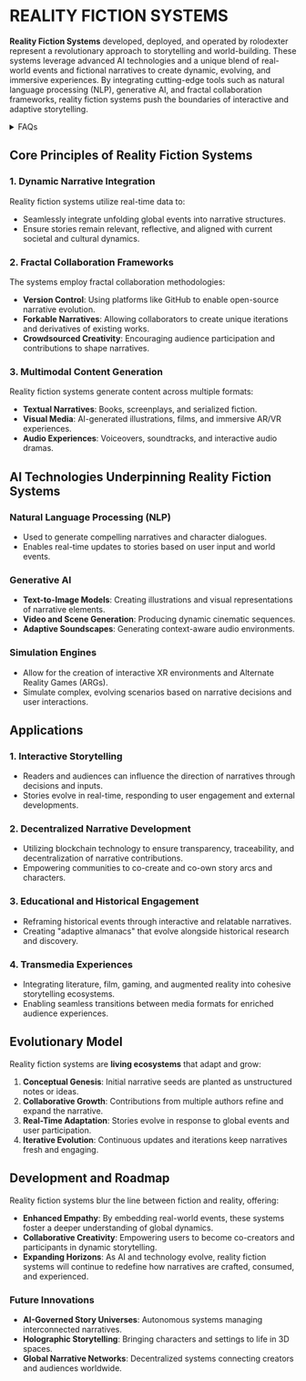 # REALITY FICTION SYSTEMS

**Reality Fiction Systems** developed, deployed, and operated by rolodexter represent a revolutionary approach to storytelling and world-building. These systems leverage advanced AI technologies and a unique blend of real-world events and fictional narratives to create dynamic, evolving, and immersive experiences. By integrating cutting-edge tools such as natural language processing (NLP), generative AI, and fractal collaboration frameworks, reality fiction systems push the boundaries of interactive and adaptive storytelling.

<details>

<summary>FAQs</summary>

1. [What is World-Building AI?](../../literary_products/joes_notes/faqs/what_is_world_building_ai.md)
2. [Who or what is rolodexter?](../../literary_products/joes_notes/faqs/what_is_rolodexter.md)
3. [How is rolodexter being used today?](../../literary_products/joes_notes/faqs/how_is_rolodexter_being_used.md)
4. [Who is building rolodexter?](../../literary_products/joes_notes/faqs/who_is_building_rolodexter.md)
5. [What is rolodexter’s literary and visual aesthetic?](../../literary_products/joes_notes/faqs/what_is_rolodexters_aesthetic.md)

</details>

## Core Principles of Reality Fiction Systems

### 1. **Dynamic Narrative Integration**

Reality fiction systems utilize real-time data to:

* Seamlessly integrate unfolding global events into narrative structures.
* Ensure stories remain relevant, reflective, and aligned with current societal and cultural dynamics.

### 2. **Fractal Collaboration Frameworks**

The systems employ fractal collaboration methodologies:

* **Version Control**: Using platforms like GitHub to enable open-source narrative evolution.
* **Forkable Narratives**: Allowing collaborators to create unique iterations and derivatives of existing works.
* **Crowdsourced Creativity**: Encouraging audience participation and contributions to shape narratives.

### 3. **Multimodal Content Generation**

Reality fiction systems generate content across multiple formats:

* **Textual Narratives**: Books, screenplays, and serialized fiction.
* **Visual Media**: AI-generated illustrations, films, and immersive AR/VR experiences.
* **Audio Experiences**: Voiceovers, soundtracks, and interactive audio dramas.

## AI Technologies Underpinning Reality Fiction Systems

### **Natural Language Processing (NLP)**

* Used to generate compelling narratives and character dialogues.
* Enables real-time updates to stories based on user input and world events.

### **Generative AI**

* **Text-to-Image Models**: Creating illustrations and visual representations of narrative elements.
* **Video and Scene Generation**: Producing dynamic cinematic sequences.
* **Adaptive Soundscapes**: Generating context-aware audio environments.

### **Simulation Engines**

* Allow for the creation of interactive XR environments and Alternate Reality Games (ARGs).
* Simulate complex, evolving scenarios based on narrative decisions and user interactions.

## Applications

### **1. Interactive Storytelling**

* Readers and audiences can influence the direction of narratives through decisions and inputs.
* Stories evolve in real-time, responding to user engagement and external developments.

### **2. Decentralized Narrative Development**

* Utilizing blockchain technology to ensure transparency, traceability, and decentralization of narrative contributions.
* Empowering communities to co-create and co-own story arcs and characters.

### **3. Educational and Historical Engagement**

* Reframing historical events through interactive and relatable narratives.
* Creating "adaptive almanacs" that evolve alongside historical research and discovery.

### **4. Transmedia Experiences**

* Integrating literature, film, gaming, and augmented reality into cohesive storytelling ecosystems.
* Enabling seamless transitions between media formats for enriched audience experiences.

## Evolutionary Model

Reality fiction systems are **living ecosystems** that adapt and grow:

1. **Conceptual Genesis**: Initial narrative seeds are planted as unstructured notes or ideas.
2. **Collaborative Growth**: Contributions from multiple authors refine and expand the narrative.
3. **Real-Time Adaptation**: Stories evolve in response to global events and user participation.
4. **Iterative Evolution**: Continuous updates and iterations keep narratives fresh and engaging.

## Development and Roadmap

Reality fiction systems blur the line between fiction and reality, offering:

* **Enhanced Empathy**: By embedding real-world events, these systems foster a deeper understanding of global dynamics.
* **Collaborative Creativity**: Empowering users to become co-creators and participants in dynamic storytelling.
* **Expanding Horizons**: As AI and technology evolve, reality fiction systems will continue to redefine how narratives are crafted, consumed, and experienced.

### Future Innovations

* **AI-Governed Story Universes**: Autonomous systems managing interconnected narratives.
* **Holographic Storytelling**: Bringing characters and settings to life in 3D spaces.
* **Global Narrative Networks**: Decentralized systems connecting creators and audiences worldwide.

